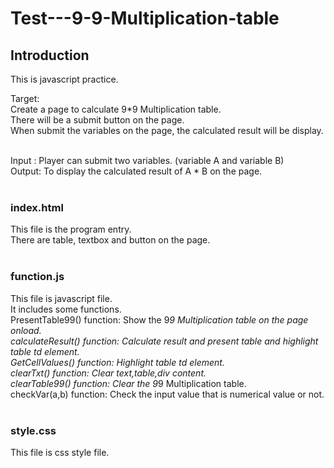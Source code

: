 # Test---9-9-Multiplication-table

## Introduction

This is javascript practice.<br>

Target:<br>
Create a page to calculate 9*9 Multiplication table.<br>
There will be a submit button on the page. <br>
When submit the variables on the page, the calculated result will be display.<br><br>

Input : Player can submit two variables. (variable A and variable B)<br>
Output: To display the calculated result of A * B on the page.<br><br>


### index.html
This file is the program entry.<br>
There are table, textbox and button on the page.
<br><br>

### function.js
This file is javascript file.<br>
It includes some functions.<br>
PresentTable99() function: Show the 9*9 Multiplication table on the page onload.<br>
calculateResult() function: Calculate result and present table and highlight table td element.<br>
GetCellValues() function: Highlight table td element.<br>
clearTxt() function: Clear text,table,div content.<br>
clearTable99() function: Clear the 9*9 Multiplication table.<br>
checkVar(a,b) function: Check the input value that is numerical value or not.<br><br>


### style.css
This file is css style file.
